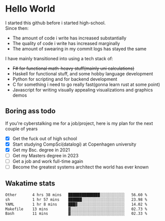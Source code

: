 # Hello World

I started this github before i started high-school.  
Since then:
- The amount of code i write has increased substantially
- The quality of code i write has increased marginally
- The amount of swearing in my commit logs has stayed the same

I have mainly transitioned into using a tech stack of:
- ~~F# for functional math-heavy stuff(mainly uni calculations)~~
- Haskell for functional stuff, and some hobby language development
- Python for scripting and for backend development
- C for something i need to go really fast(gonna learn rust at some point)
- Javascript for writing visually appealing visualizations and graphics demos

## Boring ass todo
If you're cyberstalking me for a job/project, here is my plan for the next couple of years
- [x] Get the fuck out of high school
- [x] Start studying CompSci(datalogi) at Copenhagen university
- [x] Get my Bsc. degree in 2021
- [ ] Get my Masters degree in 2023
- [ ] Get a job and work full-time again
- [ ] Become the greatest systems architect the world has ever known

## Wakatime stats
<!--START_SECTION:waka-->

```txt
Other       4 hrs 38 mins   ██████████████░░░░░░░░░░░   56.60 %
sh          1 hr 57 mins    ██████░░░░░░░░░░░░░░░░░░░   23.98 %
YAML        1 hr 8 mins     ███▓░░░░░░░░░░░░░░░░░░░░░   14.02 %
Makefile    13 mins         ▓░░░░░░░░░░░░░░░░░░░░░░░░   02.73 %
Bash        11 mins         ▓░░░░░░░░░░░░░░░░░░░░░░░░   02.33 %
```

<!--END_SECTION:waka-->
